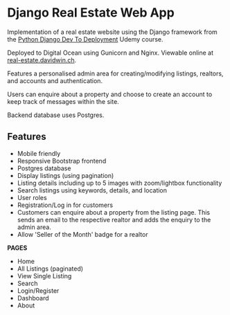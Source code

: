 # Django Real Estate Web App
Implementation of a real estate website using the Django framework from the [Python Django Dev To Deployment](https://www.udemy.com/course/python-django-dev-to-deployment) Udemy course.

Deployed to Digital Ocean using Gunicorn and Nginx. Viewable online at [real-estate.davidwin.ch](real-estate.davidwin.ch).

Features a personalised admin area for creating/modifying listings, realtors, and accounts and authentication.

Users can enquire about a property and choose to create an account to keep track of messages within the site.

Backend database uses Postgres.

## Features

- Mobile friendly
- Responsive Bootstrap frontend
- Postgres database
- Display listings (using pagination)
- Listing details including up to 5 images with zoom/lightbox functionality
- Search listings using keywords, details, and location
- User roles
- Registration/Log in for customers
- Customers can enquire about a property from the listing page.
  This sends an email to the respective realtor and adds the enquiry to the admin area.
- Allow 'Seller of the Month' badge for a realtor

**PAGES**
- Home
- All Listings (paginated)
- View Single Listing
- Search
- Login/Register
- Dashboard
- About